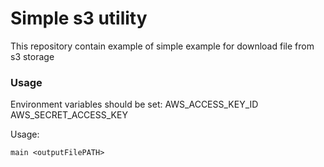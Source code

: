 # Simple s3 utility

This repository contain example of simple example for download file from s3 storage

### Usage
Environment variables should be set:
 AWS_ACCESS_KEY_ID
 AWS_SECRET_ACCESS_KEY

Usage:

`main <outputFilePATH>`
